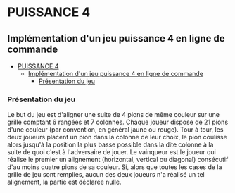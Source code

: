 # PUISSANCE 4

## Implémentation d'un jeu puissance 4 en ligne de commande

- [PUISSANCE 4](#puissance-4)
  - [Implémentation d'un jeu puissance 4 en ligne de commande](#implémentation-dun-jeu-puissance-4-en-ligne-de-commande)
    - [Présentation du jeu](#présentation-du-jeu)

### Présentation du jeu

Le but du jeu est d'aligner une suite de 4 pions de même couleur sur une grille comptant 6 rangées et 7 colonnes. Chaque joueur dispose de 21 pions d'une couleur (par convention, en général jaune ou rouge). Tour à tour, les deux joueurs placent un pion dans la colonne de leur choix, le pion coulisse alors jusqu'à la position la plus basse possible dans la dite colonne à la suite de quoi c'est à l'adversaire de jouer. Le vainqueur est le joueur qui réalise le premier un alignement (horizontal, vertical ou diagonal) consécutif d'au moins quatre pions de sa couleur. Si, alors que toutes les cases de la grille de jeu sont remplies, aucun des deux joueurs n'a réalisé un tel alignement, la partie est déclarée nulle. 